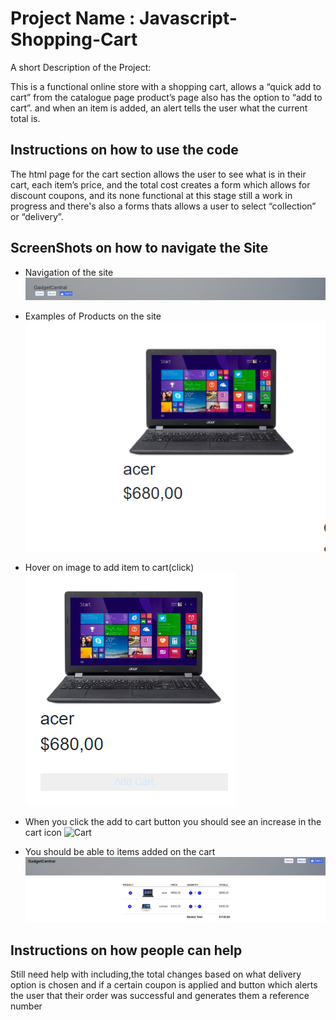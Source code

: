 # Project Name : Javascript-Shopping-Cart

A short Description of the Project:

This is a functional online store with a shopping cart, allows a “quick add to cart” from the catalogue page product’s page also has the option to “add to cart”.
and when an item is added, an alert tells the user what the current total
is.

## Instructions on how to use the code

The html page for the cart section allows the user to see
what is in their cart, each item’s price, and the total cost creates a form which allows for discount coupons, and its none functional at this stage still a work in progress and there's also a forms thats allows a user to select “collection” or “delivery”.

## ScreenShots on how to navigate the Site

* Navigation of the site
![Gadgetcentral](/images/Navigation.PNG)


* Examples of Products on the site
![Products](/images/Products.PNG)


* Hover on image to add item to cart(click)
![Hover](/images/Hover.PNG)

* When you click the add to cart button you should see an increase in the cart icon
![Cart](/images/Updated.PNG)

* You should be able to items added on the cart
![What's on the cart](/images/Cart.PNG)



## Instructions on how people can help

Still need help with  including,the total changes based on what delivery option is chosen and if a certain coupon is applied and button which alerts the user that their order was successful and generates them a reference number 
